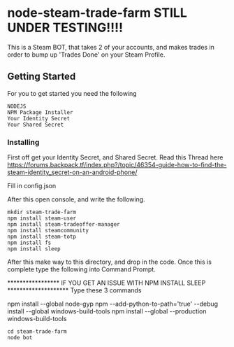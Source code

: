 # node-steam-trade-farm STILL UNDER TESTING!!!!

This is a Steam BOT, that takes 2 of your accounts, and makes trades in order to bump up 'Trades Done' on your Steam Profile.



## Getting Started
For you to get started you need the following
```
NODEJS
NPM Package Installer
Your Identity Secret
Your Shared Secret
```

### Installing

First off get your Identity Secret, and Shared Secret. Read this Thread here https://forums.backpack.tf/index.php?/topic/46354-guide-how-to-find-the-steam-identity_secret-on-an-android-phone/

Fill in config.json

After this open console, and write the following.
```
mkdir steam-trade-farm
npm install steam-user
npm install steam-tradeoffer-manager
npm install steamcommunity
npm install steam-totp
npm install fs
npm install sleep 

```

After this make way to this directory, and drop in the code.
Once this is complete type the following into Command Prompt.

***************** IF YOU GET AN ISSUE WITH NPM INSTALL SLEEP ********************
Type these 3 commands

npm install --global node-gyp
npm --add-python-to-path='true' --debug install --global windows-build-tools
npm install --global --production windows-build-tools

```
cd steam-trade-farm
node bot
```
